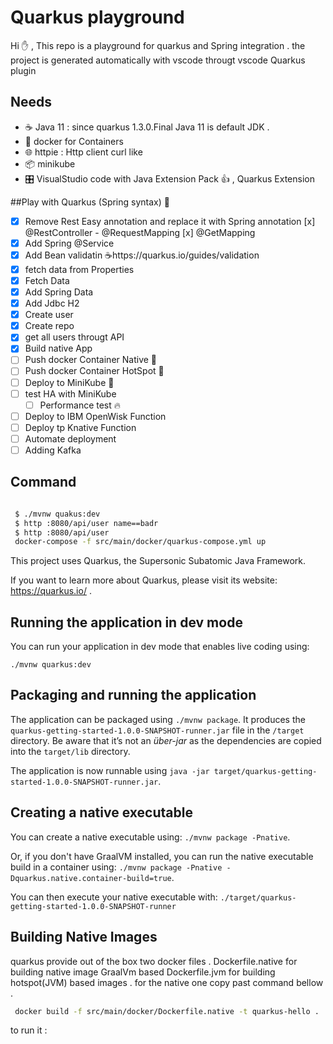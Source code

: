 # Quarkus playground

Hi ✋ ,
This repo is a playground for quarkus and Spring integration . 
the project is generated automatically with vscode througt vscode Quarkus plugin 

## Needs
- ☕️ Java 11  : since quarkus 1.3.0.Final  Java 11 is default JDK . 
- 🐳 docker for Containers
- 🌐 httpie : Http client curl like
- 📦 minikube
- 🎛 VisualStudio code with Java Extension Pack 👍 , Quarkus Extension


##Play with Quarkus (Spring syntax) 🍃
- [x]  Remove Rest Easy annotation and replace it with Spring annotation
    [x] @RestController - @RequestMapping
    [x] @GetMapping
- [x]  Add Spring @Service
- [x]  Add Bean validatin ☕️https://quarkus.io/guides/validation
- [x]  fetch data from Properties
- [x]  Fetch  Data
  - [x]  Add Spring Data 
  - [x]  Add Jdbc H2
  - [x]  Create user 
  - [x]  Create repo
  - [x]  get all users througt API 
- [X] Build native App 
- [ ] Push docker Container Native  🐳
- [ ] Push docker Container HotSpot 🐳
- [ ] Deploy to MiniKube 🚀 
- [ ] test HA with MiniKube 
  - [ ] Performance test 🔥
- [ ] Deploy to IBM OpenWisk Function
- [ ] Deploy tp Knative Function
- [ ] Automate deployment
- [ ] Adding Kafka 

##  Command
``` sh

 $ ./mvnw quakus:dev
 $ http :8080/api/user name==badr
 $ http :8080/api/user 
 docker-compose -f src/main/docker/quarkus-compose.yml up   

````


This project uses Quarkus, the Supersonic Subatomic Java Framework.

If you want to learn more about Quarkus, please visit its website: https://quarkus.io/ .

## Running the application in dev mode

You can run your application in dev mode that enables live coding using:
```
./mvnw quarkus:dev
```

## Packaging and running the application

The application can be packaged using `./mvnw package`.
It produces the `quarkus-getting-started-1.0.0-SNAPSHOT-runner.jar` file in the `/target` directory.
Be aware that it’s not an _über-jar_ as the dependencies are copied into the `target/lib` directory.

The application is now runnable using `java -jar target/quarkus-getting-started-1.0.0-SNAPSHOT-runner.jar`.

## Creating a native executable

You can create a native executable using: `./mvnw package -Pnative`.

Or, if you don't have GraalVM installed, you can run the native executable build in a container using: `./mvnw package -Pnative -Dquarkus.native.container-build=true`.

You can then execute your native executable with: `./target/quarkus-getting-started-1.0.0-SNAPSHOT-runner`

## Building Native Images 
quarkus provide out of the box two docker files . 
Dockerfile.native for building native image GraalVm based
Dockerfile.jvm for building hotspot(JVM) based images . 
for the native one copy past command bellow . 

``` sh
 docker build -f src/main/docker/Dockerfile.native -t quarkus-hello .
````
to run it : 
``` sh
````

